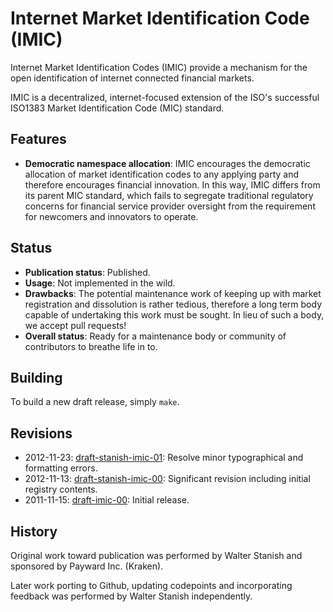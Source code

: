 # Internet Market Identification Code (IMIC)

Internet Market Identification Codes (IMIC) provide a mechanism for the open identification of internet connected financial markets.

IMIC is a decentralized, internet-focused extension of the ISO's successful ISO1383 Market Identification Code (MIC) standard.

## Features

 * __Democratic namespace allocation__: IMIC encourages the democratic allocation of market identification codes to any applying party and therefore encourages financial innovation. In this way, IMIC differs from its parent MIC standard, which fails to segregate traditional regulatory concerns for financial service provider oversight from the requirement for newcomers and innovators to operate.

## Status

 * __Publication status__: Published.
 * __Usage__: Not implemented in the wild.
 * __Drawbacks__: The potential maintenance work of keeping up with market registration and dissolution is rather tedious, therefore a long term body capable of undertaking this work must be sought. In lieu of such a body, we accept pull requests!
 * __Overall status__: Ready for a maintenance body or community of contributors to breathe life in to.

## Building

To build a new draft release, simply `make`.

## Revisions

 * 2012-11-23: [draft-stanish-imic-01](http://tools.ietf.org/html/draft-stanish-imic-01): Resolve minor typographical and formatting errors.
 * 2012-11-13: [draft-stanish-imic-00](http://tools.ietf.org/html/draft-stanish-imic-00): Significant revision including initial registry contents.
 * 2011-11-15: [draft-imic-00](http://tools.ietf.org/html/draft-imic-00): Initial release.

## History

Original work toward publication was performed by Walter Stanish and sponsored by Payward Inc. (Kraken).

Later work porting to Github, updating codepoints and incorporating feedback was performed by Walter Stanish independently.
